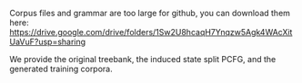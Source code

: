 Corpus files and grammar are too large for github, you can download them here:
https://drive.google.com/drive/folders/1Sw2U8hcaqH7Ynqzw5Agk4WAcXitUaVuF?usp=sharing

We provide the original treebank, the induced state split PCFG, and the generated training corpora.
